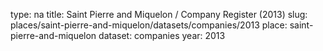 type: na
title: Saint Pierre and Miquelon / Company Register (2013)
slug: places/saint-pierre-and-miquelon/datasets/companies/2013
place: saint-pierre-and-miquelon
dataset: companies
year: 2013
